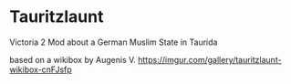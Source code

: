 # Tauritzlaunt
Victoria 2 Mod about a German Muslim State in Taurida

based on a wikibox by Augenis V. 
https://imgur.com/gallery/tauritzlaunt-wikibox-cnFJsfp
